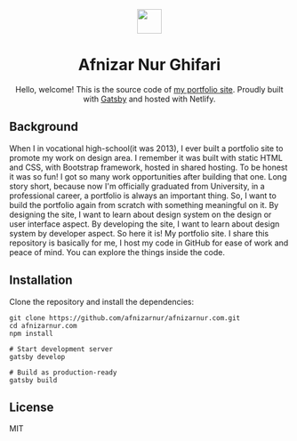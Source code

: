 <div align="center">
  <a href="https://github.com/bukalapak/blds-illustration/tree/master/dist/illustration-zip">
    <img src="https://user-images.githubusercontent.com/4648648/64487168-1ce5e580-d261-11e9-901b-934a010aa1d1.png" width="44">
  </a>
</div>
<h1 align="center">Afnizar Nur Ghifari</h1>
<p align="center">Hello, welcome! This is the source code of <a href="https://afnizarnur.com/">my portfolio site</a>. Proudly built with <a href="https://www.gatsbyjs.org">Gatsby</a> and hosted with Netlify.</p>

## Background

When I in vocational high-school(it was 2013), I ever built a portfolio site to promote my work on design area. I remember it was built with static HTML and CSS, with Bootstrap framework, hosted in shared hosting. To be honest it was so fun! I got so many work opportunities after building that one. Long story short, because now I'm officially graduated from University, in a professional career, a portfolio is always an important thing. So, I want to build the portfolio again from scratch with something meaningful on it. By designing the site, I want to learn about design system on the design or user interface aspect. By developing the site, I want to learn about design system by developer aspect. So here it is! My portfolio site. I share this repository is basically for me, I host my code in GitHub for ease of work and peace of mind. You can explore the things inside the code.

## Installation

Clone the repository and install the dependencies:

    git clone https://github.com/afnizarnur/afnizarnur.com.git
    cd afnizarnur.com
    npm install

    # Start development server
    gatsby develop

    # Build as production-ready
    gatsby build

## License

MIT
